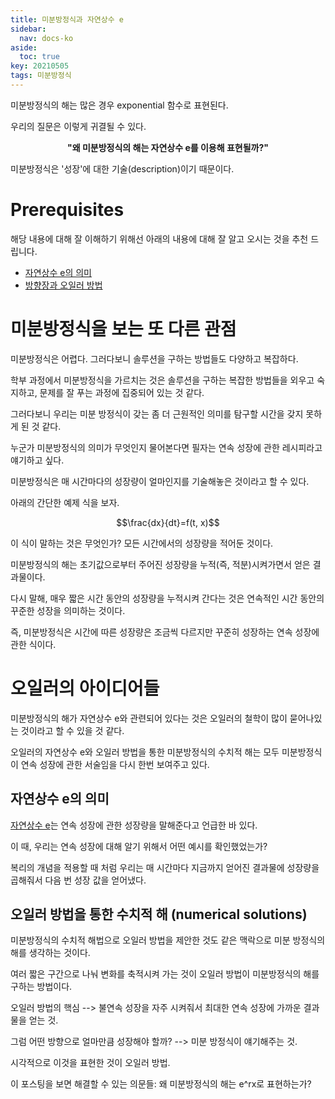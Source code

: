 ```yaml
---
title: 미분방정식과 자연상수 e
sidebar:
  nav: docs-ko
aside:
  toc: true
key: 20210505
tags: 미분방정식
---
```


미분방정식의 해는 많은 경우 exponential 함수로 표현된다.

우리의 질문은 이렇게 귀결될 수 있다.

<center> <b> "왜 미분방정식의 해는 자연상수 e를 이용해 표현될까?" </b> </center>

미분방정식은 '성장'에 대한 기술(description)이기 때문이다.

# Prerequisites 

해당 내용에 대해 잘 이해하기 위해선 아래의 내용에 대해 잘 알고 오시는 것을 추천 드립니다.

* [자연상수 e의 의미](https://angeloyeo.github.io/2019/09/04/natural_number_e.html)
* [방향장과 오일러 방법](https://angeloyeo.github.io/2021/04/30/direction_fields.html)

# 미분방정식을 보는 또 다른 관점

미분방정식은 어렵다. 그러다보니 솔루션을 구하는 방법들도 다양하고 복잡하다.

학부 과정에서 미분방정식을 가르치는 것은 솔루션을 구하는 복잡한 방법들을 외우고 숙지하고, 문제를 잘 푸는 과정에 집중되어 있는 것 같다.

그러다보니 우리는 미분 방정식이 갖는 좀 더 근원적인 의미를 탐구할 시간을 갖지 못하게 된 것 같다.

누군가 미분방정식의 의미가 무엇인지 물어본다면 필자는 연속 성장에 관한 레시피라고 얘기하고 싶다.

미분방정식은 매 시간마다의 성장량이 얼마인지를 기술해놓은 것이라고 할 수 있다.

아래의 간단한 예제 식을 보자.

$$\frac{dx}{dt}=f(t, x)$$

이 식이 말하는 것은 무엇인가? 모든 시간에서의 성장량을 적어둔 것이다.

미분방정식의 해는 초기값으로부터 주어진 성장량을 누적(즉, 적분)시켜가면서 얻은 결과물이다.

다시 말해, 매우 짧은 시간 동안의 성장량을 누적시켜 간다는 것은 연속적인 시간 동안의 꾸준한 성장을 의미하는 것이다.

즉, 미분방정식은 시간에 따른 성장량은 조금씩 다르지만 꾸준히 성장하는 연속 성장에 관한 식이다.

# 오일러의 아이디어들

미분방정식의 해가 자연상수 e와 관련되어 있다는 것은 오일러의 철학이 많이 묻어나있는 것이라고 할 수 있을 것 같다.

오일러의 자연상수 e와 오일러 방법을 통한 미분방정식의 수치적 해는 모두 미분방정식이 연속 성장에 관한 서술임을 다시 한번 보여주고 있다.

## 자연상수 e의 의미

[자연상수 e](https://angeloyeo.github.io/2019/09/04/natural_number_e.html)는 연속 성장에 관한 성장량을 말해준다고 언급한 바 있다.

이 때, 우리는 연속 성장에 대해 알기 위해서 어떤 예시를 확인했었는가?

복리의 개념을 적용할 때 처럼 우리는 매 시간마다 지금까지 얻어진 결과물에 성장량을 곱해줘서 다음 번 성장 값을 얻어냈다.

## 오일러 방법을 통한 수치적 해 (numerical solutions)

미분방정식의 수치적 해법으로 오일러 방법을 제안한 것도 같은 맥락으로 미분 방정식의 해를 생각하는 것이다.

여러 짧은 구간으로 나눠 변화를 축적시켜 가는 것이 오일러 방법이 미분방정식의 해를 구하는 방법이다.

오일러 방법의 핵심 --> 불연속 성장을 자주 시켜줘서 최대한 연속 성장에 가까운 결과물을 얻는 것.

그럼 어떤 방향으로 얼마만큼 성장해야 할까? --> 미분 방정식이 얘기해주는 것.

시각적으로 이것을 표현한 것이 오일러 방법.

이 포스팅을 보면 해결할 수 있는 의문들: 왜 미분방정식의 해는 e^rx로 표현하는가?

